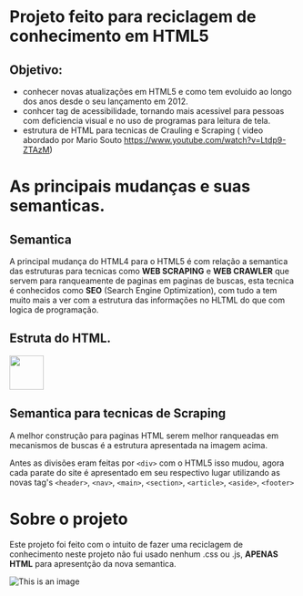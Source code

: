 # Projeto feito para reciclagem de conhecimento em HTML5
## Objetivo:
- conhecer novas atualizações em HTML5 e como tem evoluido ao longo dos anos desde o seu lançamento em 2012.
- conhcer tag de acessibilidade, tornando mais acessivel para pessoas com deficiencia visual e no uso de programas para leitura de tela.
- estrutura de HTML para tecnicas de Crauling e Scraping ( video abordado por Mario Souto https://www.youtube.com/watch?v=Ltdp9-ZTAzM)

# As principais mudanças e suas semanticas.
## Semantica

A principal mudança do HTML4 para o HTML5 é com relação a semantica das estruturas para tecnicas como __WEB SCRAPING__ e __WEB CRAWLER__ que servem para ranqueamente de paginas em paginas de buscas, esta tecnica é conhecidos como __SEO__ (Search Engine Optimization), com tudo a tem muito mais a ver com a estrutura das informações no HLTML do que com logica de programação.

## Estruta do HTML.

 <img src="https://user-images.githubusercontent.com/6175226/210110149-7ecbb65b-6242-409a-807b-ed16acf91a9c.jpg" width="60" align="">

## Semantica para tecnicas de Scraping

A melhor construção para paginas HTML serem melhor ranqueadas em mecanismos de buscas é a estrutura apresentada na imagem acima.

Antes as divisões eram feitas por ```<div>``` com o HTML5 isso mudou, agora cada parate do site é apresentado em seu respectivo lugar utilizando as novas tag's ```<header>```, ```<nav>```, ```<main>```, ```<section>```, ```<article>```, ```<aside>```, ```<footer>```

# Sobre o projeto
Este projeto foi feito com o intuito de fazer uma reciclagem de conhecimento neste projeto não fui usado nenhum .css ou .js, __APENAS HTML__ para apresentção da nova semantica.

![This is an image](https://myoctocat.com/assets/images/base-octocat.svg)
